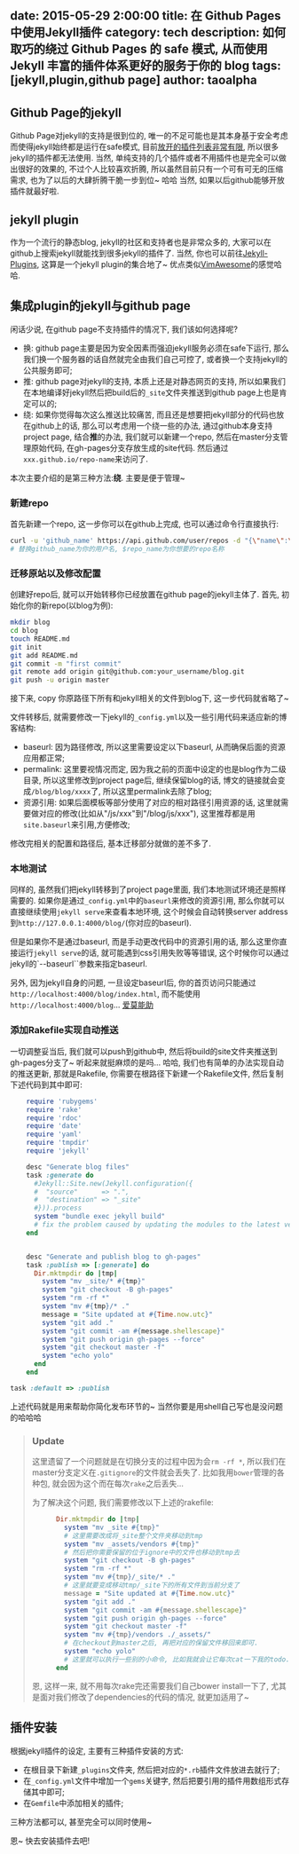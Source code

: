 date: 2015-05-29 2:00:00
title: 在 Github Pages 中使用Jekyll插件
category: tech 
description: 如何取巧的绕过 Github Pages 的 safe 模式, 从而使用 Jekyll 丰富的插件体系更好的服务于你的 blog
tags: [jekyll,plugin,github page]
author: taoalpha
---

## Github Page的jekyll

  Github Page对jekyll的支持是很到位的, 唯一的不足可能也是其本身基于安全考虑而使得jekyll始终都是运行在safe模式, 目前[放开的插件列表非常有限], 所以很多jekyll的插件都无法使用. 当然, 单纯支持的几个插件或者不用插件也是完全可以做出很好的效果的, 不过个人比较喜欢折腾, 所以虽然目前只有一个可有可无的压缩需求, 也为了以后的大肆折腾干脆一步到位~ 哈哈 当然, 如果以后github能够开放插件就最好啦.

## jekyll plugin

  作为一个流行的静态blog, jekyll的社区和支持者也是非常众多的, 大家可以在github上搜索jekyll就能找到很多jekyll的插件了. 当然, 你也可以前往[Jekyll-Plugins], 这算是一个jekyll plugin的集合地了~ 优点类似[VimAwesome]的感觉哈哈.

## 集成plugin的jekyll与github page

  闲话少说, 在github page不支持插件的情况下, 我们该如何选择呢? 

  - 换: github page主要是因为安全因素而强迫jekyll服务必须在safe下运行, 那么我们换一个服务器的话自然就完全由我们自己可控了, 或者换一个支持jekyll的公共服务即可;
  - 推: github page对jekyll的支持, 本质上还是对静态网页的支持, 所以如果我们在本地编译好jekyll然后把build后的`_site`文件夹推送到github page上也是肯定可以的;
  - 绕: 如果你觉得每次这么推送比较痛苦, 而且还是想要把jekyll部分的代码也放在github上的话, 那么可以考虑用一个绕一些的办法, 通过github本身支持project page, 结合**推**的办法, 我们就可以新建一个repo, 然后在master分支管理原始代码, 在gh-pages分支存放生成的site代码. 然后通过`xxx.github.io/repo-name`来访问了.

  本次主要介绍的是第三种方法:**绕**. 主要是便于管理~

### 新建repo
  
  首先新建一个repo, 这一步你可以在github上完成, 也可以通过命令行直接执行:

``` bash
curl -u 'github_name' https://api.github.com/user/repos -d "{\"name\":\"$repo_name\"}"
# 替换github_name为你的用户名, $repo_name为你想要的repo名称
```

### 迁移原站以及修改配置

创建好repo后, 就可以开始转移你已经放置在github page的jekyll主体了. 首先, 初始化你的新repo(以blog为例):

``` bash
mkdir blog
cd blog
touch README.md
git init
git add README.md
git commit -m "first commit"
git remote add origin git@github.com:your_username/blog.git
git push -u origin master
```

接下来, copy 你原路径下所有和jekyll相关的文件到blog下, 这一步代码就省略了~

文件转移后, 就需要修改一下jekyll的`_config.yml`以及一些引用代码来适应新的博客结构:

- baseurl: 因为路径修改, 所以这里需要设定以下baseurl, 从而确保后面的资源应用都正常;
- permalink: 这里要视情况而定, 因为我之前的页面中设定的也是blog作为二级目录, 所以这里修改到project page后, 继续保留blog的话, 博文的链接就会变成`/blog/blog/xxxx`了, 所以这里permalink去除了blog;
- 资源引用: 如果后面模板等部分使用了对应的相对路径引用资源的话, 这里就需要做对应的修改(比如从"/js/xxx"到"/blog/js/xxx"), 这里推荐都是用`site.baseurl`来引用,方便修改;

修改完相关的配置和路径后, 基本迁移部分就做的差不多了.

### 本地测试

  同样的, 虽然我们把jekyll转移到了project page里面, 我们本地测试环境还是照样需要的. 如果你是通过`_config.yml`中的`baseurl`来修改的资源引用, 那么你就可以直接继续使用`jekyll serve`来查看本地环境, 这个时候会自动转换server address到`http://127.0.0.1:4000/blog/`(你对应的baseurl).

  但是如果你不是通过baseurl, 而是手动更改代码中的资源引用的话, 那么这里你直接运行`jekyll serve`的话, 就可能遇到css引用失败等等错误, 这个时候你可以通过jekyll的`--baseurl``参数来指定baseurl.

  另外, 因为jekyll自身的问题, 一旦设定baseurl后, 你的首页访问只能通过`http://localhost:4000/blog/index.html`, 而不能使用`http://localhost:4000/blog`... [爱莫能助]

### 添加Rakefile实现自动推送

  一切调整妥当后, 我们就可以push到github中, 然后将build的site文件夹推送到gh-pages分支了~ 听起来就挺麻烦的是吗... 哈哈, 我们也有简单的办法实现自动的推送更新, 那就是Rakefile, 你需要在根路径下新建一个Rakefile文件, 然后复制下述代码到其中即可:

``` ruby
    require 'rubygems'
    require 'rake'
    require 'rdoc'
    require 'date'
    require 'yaml'
    require 'tmpdir'
    require 'jekyll'

    desc "Generate blog files"
    task :generate do
      #Jekyll::Site.new(Jekyll.configuration({
      #  "source"      => ".",
      #  "destination" => "_site"
      #})).process
      system "bundle exec jekyll build"
      # fix the problem caused by updating the modules to the latest version
    end


    desc "Generate and publish blog to gh-pages"
    task :publish => [:generate] do
      Dir.mktmpdir do |tmp|
        system "mv _site/* #{tmp}"
        system "git checkout -B gh-pages"
        system "rm -rf *"
        system "mv #{tmp}/* ."
        message = "Site updated at #{Time.now.utc}"
        system "git add ."
        system "git commit -am #{message.shellescape}"
        system "git push origin gh-pages --force"
        system "git checkout master -f"
        system "echo yolo"
      end
    end

task :default => :publish
```

上述代码就是用来帮助你简化发布环节的~ 当然你要是用shell自己写也是没问题的哈哈哈

<blockquote class="special update" markdown="1" data-flag="gotsomeupdateshere">

### Update

这里遗留了一个问题就是在切换分支的过程中因为会`rm -rf *`, 所以我们在master分支定义在`.gitignore`的文件就会丢失了. 比如我用`bower`管理的各种包, 就会因为这个而在每次`rake`之后丢失...

为了解决这个问题, 我们需要修改以下上述的rakefile:

``` ruby
      Dir.mktmpdir do |tmp|
        system "mv _site #{tmp}"
        # 这里需要改成将_site整个文件夹移动到tmp
        system "mv _assets/vendors #{tmp}"
        # 然后把你需要保留的位于ignore中的文件也移动到tmp去
        system "git checkout -B gh-pages"
        system "rm -rf *"
        system "mv #{tmp}/_site/* ."
        # 这里就要变成移动tmp/_site下的所有文件到当前分支了
        message = "Site updated at #{Time.now.utc}"
        system "git add ."
        system "git commit -am #{message.shellescape}"
        system "git push origin gh-pages --force"
        system "git checkout master -f"
        system "mv #{tmp}/vendors ./_assets/"
        # 在checkout到master之后, 再把对应的保留文件移回来即可.
        system "echo yolo"
        # 这里就可以执行一些别的小命令, 比如我就会让它每次cat一下我的todo.log, 然后就能知道下一步要做什么了哈哈 
      end
```

恩, 这样一来, 就不用每次rake完还需要我们自己bower install一下了, 尤其是面对我们修改了dependencies的代码的情况, 就更加适用了~

</blockquote>


## 插件安装
  
  根据jekyll插件的设定, 主要有三种插件安装的方式:

  - 在根目录下新建`_plugins`文件夹, 然后把对应的`*.rb`插件文件放进去就行了;
  - 在`_config.yml`文件中增加一个`gems`关键字, 然后把要引用的插件用数组形式存储其中即可;
  - 在`Gemfile`中添加相关的插件;

  三种方法都可以, 甚至完全可以同时使用~ 


恩~ 快去安装插件去吧!


[放开的插件列表非常有限]: https://help.github.com/articles/using-jekyll-plugins-with-github-pages/ "Using Jekyll Plugins with GitHub Pages"
[Jekyll-Plugins]: http://www.jekyll-plugins.com/ "Jekyll Plugins"
[VimAwesome]: http://vimawesome.com/ "Vim Plugins"
[爱莫能助]: http://jekyllrb.com/docs/troubleshooting/#base-url-problems "base-url problem of jekyll"

